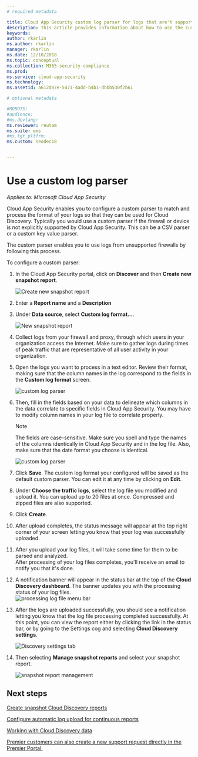 ```yaml
---
# required metadata

title: Cloud App Security custom log parser for logs that are't supported
description: This article provides information about how to use the custom log parser to upload logs for devices that aren't supported to Cloud App Security.
keywords:
author: rkarlin
ms.author: rkarlin
manager: rkarlin
ms.date: 12/10/2018
ms.topic: conceptual
ms.collection: M365-security-compliance
ms.prod:
ms.service: cloud-app-security
ms.technology:
ms.assetid: a612d87e-5471-4add-b4b1-dbbb530f2b61

# optional metadata

#ROBOTS:
#audience:
#ms.devlang:
ms.reviewer: reutam
ms.suite: ems
#ms.tgt_pltfrm:
ms.custom: seodec18


---
```

# Use a custom log parser

*Applies to: Microsoft Cloud App Security*

Cloud App Security enables you to configure a custom parser to match and process the format of your logs so that they can be used for Cloud Discovery. Typically you would use a custom parser if the firewall or device is not explicitly supported by Cloud App Security. This can be a CSV parser or a custom key value parser.

The custom parser enables you to use logs from unsupported firewalls by following this process. 


 
To configure a custom parser:
1. In the Cloud App Security portal, click on **Discover** and then **Create new snapshot report**.  
  
   ![Create new snapshot report](./media/create-new-snapshot-report.png)
     
2. Enter a **Report name** and a **Description**
  
3. Under **Data source**, select **Custom log format...**.  

    ![New snapshot report](./media/custom-log-upload.png)   

4. Collect logs from your firewall and proxy, through which users in your organization access the Internet. Make sure to gather logs during times of peak traffic that are representative of all user activity in your organization. 

5. Open the logs you want to process in a text editor. Review their format, making sure that the column names in the log correspond to the fields in the **Custom log format** screen.

   ![custom log parser](./media/log-data.png) 

6. Then, fill in the fields based on your data to delineate which columns in the data correlate to specific fields in Cloud App Security. You may have to modify column names in your log file to correlate properly.
  
   > [!NOTE]
    > The fields are case-sensitive. Make sure you spell and type the names of the columns identically in Cloud App Security and in the log file. Also, make sure that the date format you choose is identical.

   ![custom log parser](./media/custom-log-parser.png) 


7. Click **Save**. The custom log format your configured will be saved as the default custom parser. You can edit it at any time by clicking on **Edit**.

8. Under **Choose the traffic logs**, select the log file you modified and upload it. You can upload up to 20 files at once. Compressed and zipped files are also supported.  
  

9. Click **Create**.  

10. After upload completes, the status message will appear at the top right corner of your screen letting you know that your log was successfully uploaded.  
  
11. After you upload your log files, it will take some time for them to be parsed and analyzed.  
    After processing of your log files completes, you'll receive an email to notify you that it's done. 
  
12. A notification banner will appear in the status bar at the top of the **Cloud Discovery dashboard**. The banner updates you with the processing status of your log files.  
    ![processing log file menu bar](./media/processing-log-file-menu-bar.png) 
   
13. After the logs are uploaded successfully, you should see a notification letting you know that the log file processing completed successfully. At this point, you can view the report either by clicking the link in the status bar, or by going to the Settings cog and selecting **Cloud Discovery settings**.   
  
     ![Discovery settings tab](./media/discovery-settings-tab.png)
14. Then selecting **Manage snapshot reports** and select your snapshot report.
 
    ![snapshot report management](./media/snapshot-report-managment.png)

  
      




## Next steps
 
[Create snapshot Cloud Discovery reports](create-snapshot-cloud-discovery-reports.md)

[Configure automatic log upload for continuous reports](configure-automatic-log-upload-for-continuous-reports.md)

[Working with Cloud Discovery data](working-with-cloud-discovery-data.md)

[Premier customers can also create a new support request directly in the Premier Portal.](https://premier.microsoft.com/)  
